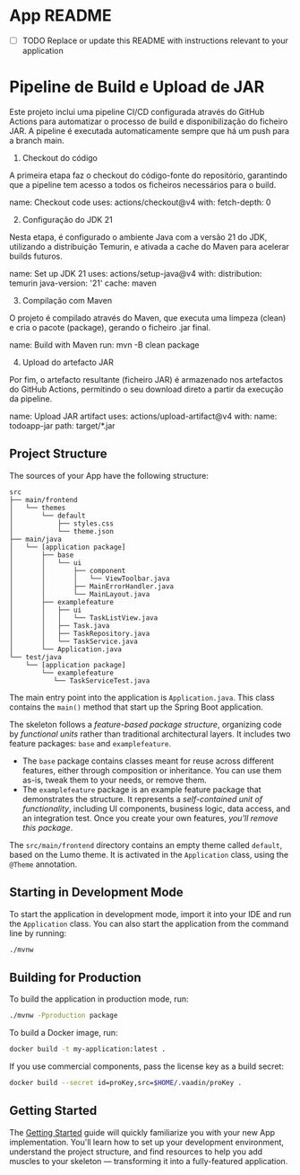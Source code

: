 # App README

- [ ] TODO Replace or update this README with instructions relevant to your application

# Pipeline de Build e Upload de JAR

Este projeto inclui uma pipeline CI/CD configurada através do GitHub Actions para automatizar o processo de build e disponibilização do ficheiro JAR.
A pipeline é executada automaticamente sempre que há um push para a branch main.

1. Checkout do código

A primeira etapa faz o checkout do código-fonte do repositório, garantindo que a pipeline tem acesso a todos os ficheiros necessários para o build.

name: Checkout code
uses: actions/checkout@v4
with:
  fetch-depth: 0

2. Configuração do JDK 21

Nesta etapa, é configurado o ambiente Java com a versão 21 do JDK, utilizando a distribuição Temurin, e ativada a cache do Maven para acelerar builds futuros.

name: Set up JDK 21
uses: actions/setup-java@v4
with:
  distribution: temurin
  java-version: '21'
  cache: maven

3. Compilação com Maven

O projeto é compilado através do Maven, que executa uma limpeza (clean) e cria o pacote (package), gerando o ficheiro .jar final.

name: Build with Maven
run: mvn -B clean package

4. Upload do artefacto JAR

Por fim, o artefacto resultante (ficheiro JAR) é armazenado nos artefactos do GitHub Actions, permitindo o seu download direto a partir da execução da pipeline.

name: Upload JAR artifact
uses: actions/upload-artifact@v4
with:
  name: todoapp-jar
  path: target/*.jar


## Project Structure

The sources of your App have the following structure:

```
src
├── main/frontend
│   └── themes
│       └── default
│           ├── styles.css
│           └── theme.json
├── main/java
│   └── [application package]
│       ├── base
│       │   └── ui
│       │       ├── component
│       │       │   └── ViewToolbar.java
│       │       ├── MainErrorHandler.java
│       │       └── MainLayout.java
│       ├── examplefeature
│       │   ├── ui
│       │   │   └── TaskListView.java
│       │   ├── Task.java
│       │   ├── TaskRepository.java
│       │   └── TaskService.java                
│       └── Application.java       
└── test/java
    └── [application package]
        └── examplefeature
           └── TaskServiceTest.java                 
```

The main entry point into the application is `Application.java`. This class contains the `main()` method that start up 
the Spring Boot application.

The skeleton follows a *feature-based package structure*, organizing code by *functional units* rather than traditional 
architectural layers. It includes two feature packages: `base` and `examplefeature`.

* The `base` package contains classes meant for reuse across different features, either through composition or 
  inheritance. You can use them as-is, tweak them to your needs, or remove them.
* The `examplefeature` package is an example feature package that demonstrates the structure. It represents a 
  *self-contained unit of functionality*, including UI components, business logic, data access, and an integration test.
  Once you create your own features, *you'll remove this package*.

The `src/main/frontend` directory contains an empty theme called `default`, based on the Lumo theme. It is activated in
the `Application` class, using the `@Theme` annotation.

## Starting in Development Mode

To start the application in development mode, import it into your IDE and run the `Application` class. 
You can also start the application from the command line by running: 

```bash
./mvnw
```

## Building for Production

To build the application in production mode, run:

```bash
./mvnw -Pproduction package
```

To build a Docker image, run:

```bash
docker build -t my-application:latest .
```

If you use commercial components, pass the license key as a build secret:

```bash
docker build --secret id=proKey,src=$HOME/.vaadin/proKey .
```

## Getting Started

The [Getting Started](https://vaadin.com/docs/latest/getting-started) guide will quickly familiarize you with your new
App implementation. You'll learn how to set up your development environment, understand the project 
structure, and find resources to help you add muscles to your skeleton — transforming it into a fully-featured 
application.
